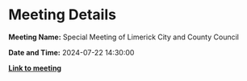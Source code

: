 # Meeting Details

**Meeting Name:** Special Meeting of Limerick City and County Council

**Date and Time:** 2024-07-22 14:30:00

**<a href="https://www.limerick.ie/council/whats-on/special-meeting-of-limerick-city-and-county-council-12" target="_blank">Link to meeting</a>**
